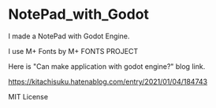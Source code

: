 # NotePad_with_Godot
I made a NotePad with Godot Engine.

I use M+ Fonts by M+ FONTS PROJECT 

Here is "Can make application with godot engine?" blog link.

https://kitachisuku.hatenablog.com/entry/2021/01/04/184743

MIT License
